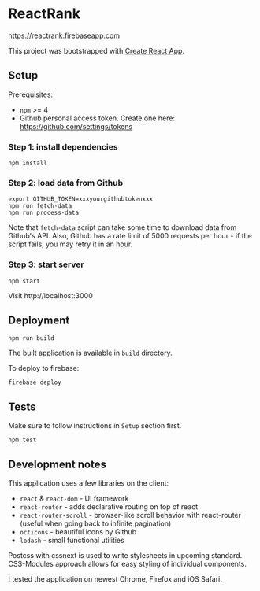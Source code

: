 # ReactRank

https://reactrank.firebaseapp.com

This project was bootstrapped with [Create React App](https://github.com/facebookincubator/create-react-app).

## Setup

Prerequisites:
* `npm` >= 4
* Github personal access token. Create one here: https://github.com/settings/tokens

### Step 1: install dependencies

```
npm install
```

### Step 2: load data from Github

```
export GITHUB_TOKEN=xxxyourgithubtokenxxx
npm run fetch-data
npm run process-data
```

Note that `fetch-data` script can take some time to download data from Github's API.
Also, Github has a rate limit of 5000 requests per hour - if the script fails, you may retry it in an hour.

### Step 3: start server

```
npm start
```

Visit http://localhost:3000

## Deployment

```
npm run build
```

The built application is available in `build` directory.

To deploy to firebase:

```
firebase deploy
```

## Tests

Make sure to follow instructions in `Setup` section first.

```
npm test
```

## Development notes

This application uses a few libraries on the client:

* `react` & `react-dom` - UI framework
* `react-router` - adds declarative routing on top of react
* `react-router-scroll` - browser-like scroll behavior with react-router (useful when going back to infinite pagination)
* `octicons` - beautiful icons by Github
* `lodash` - small functional utilities

Postcss with cssnext is used to write stylesheets in upcoming standard.
CSS-Modules approach allows for easy styling of individual components.

I tested the application on newest Chrome, Firefox and iOS Safari.
